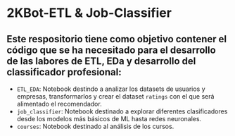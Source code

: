 # 2KBot-ETL & Job-Classifier

## Este respositorio tiene como objetivo contener el código que se ha necesitado para el desarrollo de las labores de ETL, EDa y desarrollo del classificador profesional:

* `ETL_EDA`: Notebook destindo a analizar los datasets de usuarios y empresas, transformarlos y crear el dataset `ratings` con el que será alimentado el recomendador.
* `job_classifier`: Notebook destinado a explorar diferentes clasificadores desde los modelos más básicos de ML hasta redes neuronales.
* `courses`: Notebook destinado al análisis de los cursos.

